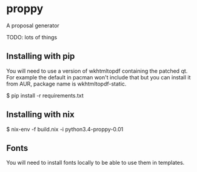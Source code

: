 # proppy
A proposal generator

TODO: lots of things

## Installing with pip
You will need to use a version of wkhtmltopdf containing the patched qt.  
For example the default in pacman won't include that but you can 
install it from AUR, package name is wkhtmltopdf-static.  

$ pip install -r requirements.txt

## Installing with nix
$ nix-env  -f build.nix -i python3.4-proppy-0.01


## Fonts
You will need to install fonts locally to be able to use them in templates.
